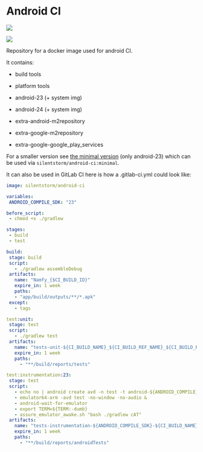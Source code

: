 # Android CI
[![](https://images.microbadger.com/badges/image/silentstorm/android-ci.svg)](https://microbadger.com/images/silentstorm/android-ci "Get your own image badge on microbadger.com")

[![](https://images.microbadger.com/badges/version/silentstorm/android-ci.svg)](https://microbadger.com/images/silentstorm/android-ci "Get your own version badge on microbadger.com")

Repository for a docker image used for android CI.

It contains:
 - build tools
 - platform tools

 - android-23 (+ system img)
 - android-24 (+ system img)

 - extra-android-m2repository
 - extra-google-m2repository
 - extra-google-google_play_services

For a smaller version see [the minimal version](https://github.com/Backfighter/android-ci/tree/master/minimal) (only android-23) which can be used via `silentstorm/android-ci:minimal`.

It can also be used in GitLab CI here is how a .gitlab-ci.yml  could look like:

```YAML
image: silentstorm/android-ci

variables:
 ANDROID_COMPILE_SDK: "23"

before_script:
 - chmod +x ./gradlew

stages:
 - build
 - test

build:
 stage: build
 script:
   - ./gradlew assembleDebug
 artifacts:
   name: "Namfy_{$CI_BUILD_ID}"
   expire_in: 1 week
   paths:
   - "app/build/outputs/**/*.apk"
 except:
   - tags

test:unit:
 stage: test
 script:
   - ./gradlew test
 artifacts:
   name: "tests-unit-${CI_BUILD_NAME}_${CI_BUILD_REF_NAME}_${CI_BUILD_REF}"
   expire_in: 1 week
   paths:
     - "**/build/reports/tests"

test:instrumentation:23:
 stage: test
 script:
   - echo no | android create avd -n test -t android-${ANDROID_COMPILE_SDK} --abi google_apis/armeabi-v7a
   - emulator64-arm -avd test -no-window -no-audio &
   - android-wait-for-emulator
   - export TERM=${TERM:-dumb}
   - assure_emulator_awake.sh "bash ./gradlew cAT"
 artifacts:
   name: "tests-instrumentation-${ANDROID_COMPILE_SDK}-${CI_BUILD_NAME}"
   expire_in: 1 week
   paths:
     - "**/build/reports/androidTests"
```
